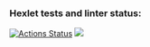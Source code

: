 ### Hexlet tests and linter status:
[![Actions Status](https://github.com/HHelenN/frontend-project-lvl1/workflows/hexlet-check/badge.svg)](https://github.com/HHelenN/frontend-project-lvl1/actions)
<a href="https://codeclimate.com/github/HHelenN/frontend-project-lvl1/maintainability"><img src="https://api.codeclimate.com/v1/badges/b008e370353306b2f81d/maintainability" /></a>
